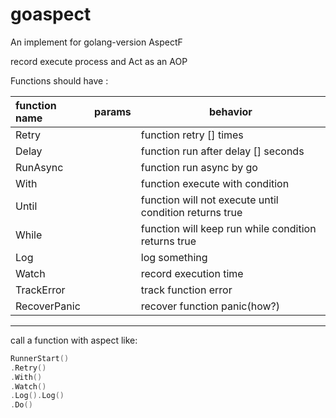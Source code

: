 # goaspect
An implement for golang-version AspectF

record execute process and Act as an AOP

Functions should have :

| function name | params | behavior |
| :--- | :---: | --- |
| Retry |  | function retry [] times |
| Delay |  | function run after delay [] seconds |
| RunAsync |  | function run async by go |
| With |  | function execute with condition |
| Until |  | function will not execute until condition returns true  |
| While |  | function will keep run while condition returns true |
| Log |  | log something |
| Watch |  | record execution time |
| TrackError |  | track function error |
| RecoverPanic |  | recover function panic(how?) |

-----
call a function with aspect like:
```go
RunnerStart()
.Retry()
.With()
.Watch()
.Log().Log()
.Do()
```